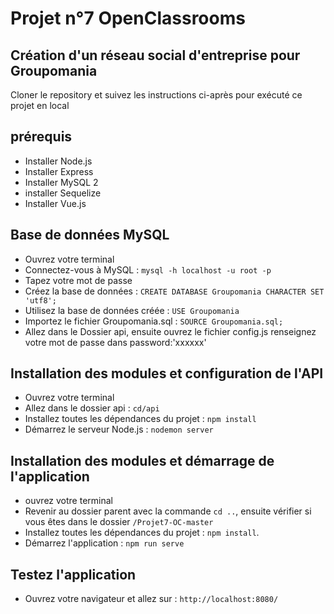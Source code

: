 # Projet n°7 OpenClassrooms

## Création d'un réseau social d'entreprise pour Groupomania

Cloner le repository et suivez les instructions ci-après pour exécuté  ce projet en local 

## prérequis

- Installer Node.js
- Installer Express
- Installer MySQL 2
- installer Sequelize
- Installer Vue.js


## Base de données MySQL

- Ouvrez votre terminal
- Connectez-vous à MySQL : `mysql -h localhost -u root -p`
- Tapez votre mot de passe
- Créez la base de données : `CREATE DATABASE Groupomania CHARACTER SET 'utf8';`
- Utilisez la base de données créée : `USE Groupomania`
- Importez le fichier Groupomania.sql : `SOURCE Groupomania.sql;`
- Allez dans le Dossier api, ensuite ouvrez le fichier config.js renseignez votre mot de passe dans password:'xxxxxx'

## Installation des modules et configuration de l'API 

- Ouvrez votre terminal
- Allez dans le dossier api : `cd/api`
- Installez toutes les dépendances du projet : `npm install`
- Démarrez le serveur Node.js : `nodemon server`

## Installation des modules et démarrage de l'application

- ouvrez votre terminal
- Revenir au dossier parent avec la commande `cd ..`, ensuite vérifier si vous êtes dans le dossier `/Projet7-OC-master`
- Installez toutes les dépendances du projet : `npm install`.
- Démarrez l'application : `npm run serve`

## Testez l'application

- Ouvrez votre navigateur et allez sur : `http://localhost:8080/`
